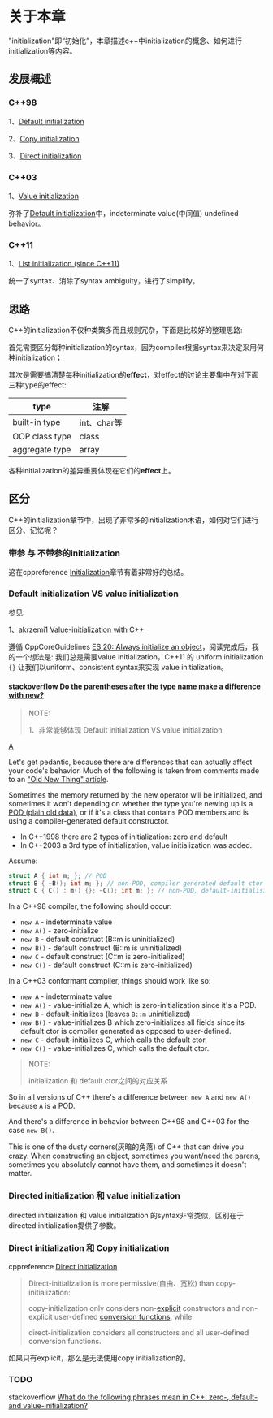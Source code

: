 # 关于本章

"initialization"即“初始化”，本章描述c++中initialization的概念、如何进行initialization等内容。

## 发展概述

### C++98 

1、[Default initialization](https://en.cppreference.com/w/cpp/language/default_initialization)

2、[Copy initialization](https://en.cppreference.com/w/cpp/language/copy_initialization)

3、[Direct initialization](https://en.cppreference.com/w/cpp/language/direct_initialization)

### C++03 

1、[Value initialization](https://en.cppreference.com/w/cpp/language/value_initialization) 

弥补了[Default initialization](https://en.cppreference.com/w/cpp/language/default_initialization)中，indeterminate value(中间值) undefined behavior。

### C++11 

1、[List initialization (since C++11)](https://en.cppreference.com/w/cpp/language/list_initialization)

统一了syntax、消除了syntax ambiguity，进行了simplify。

## 思路

C++的initialization不仅种类繁多而且规则冗杂，下面是比较好的整理思路:

首先需要区分每种initialization的syntax，因为compiler根据syntax来决定采用何种initialization；

其次是需要搞清楚每种initialization的**effect**，对effect的讨论主要集中在对下面三种type的effect: 

| type           | 注解        |
| -------------- | ----------- |
| built-in type  | int、char等 |
| OOP class type | class       |
| aggregate type | array       |

各种initialization的差异重要体现在它们的**effect**上。

## 区分

C++的initialization章节中，出现了非常多的initialization术语，如何对它们进行区分、记忆呢？

### 带参 与 不带参的initialization

这在cppreference [Initialization](https://en.cppreference.com/w/cpp/language/initialization)章节有着非常好的总结。

### Default initialization VS value initialization

参见:

1、akrzemi1 [Value-initialization with C++](https://akrzemi1.wordpress.com/2013/09/10/value-initialization-with-c/)

遵循 CppCoreGuidelines [ES.20: Always initialize an object](https://isocpp.github.io/CppCoreGuidelines/CppCoreGuidelines#Res-always)，阅读完成后，我的一个想法是: 我们总是需要value initialization，C++11 的 uniform initialization `{}` 让我们以uniform、consistent syntax来实现 value initialization。



#### stackoverflow [Do the parentheses after the type name make a difference with new?](https://stackoverflow.com/questions/620137/do-the-parentheses-after-the-type-name-make-a-difference-with-new)

> NOTE: 
>
> 1、非常能够体现 Default initialization VS value initialization

[A](https://stackoverflow.com/a/620402)

Let's get pedantic, because there are differences that can actually affect your code's behavior. Much of the following is taken from comments made to an ["Old New Thing" article](https://devblogs.microsoft.com/oldnewthing/20061214-02/?p=28713).

Sometimes the memory returned by the new operator will be initialized, and sometimes it won't depending on whether the type you're newing up is a [POD (plain old data)](https://stackoverflow.com/questions/146452/what-are-pod-types-in-c), or if it's a class that contains POD members and is using a compiler-generated default constructor.

- In C++1998 there are 2 types of initialization: zero and default
- In C++2003 a 3rd type of initialization, value initialization was added.

Assume:

```cpp
struct A { int m; }; // POD
struct B { ~B(); int m; }; // non-POD, compiler generated default ctor
struct C { C() : m() {}; ~C(); int m; }; // non-POD, default-initialising m
```

In a C++98 compiler, the following should occur:

- `new A` - indeterminate value
- `new A()` - zero-initialize
- `new B` - default construct (B::m is uninitialized)
- `new B()` - default construct (B::m is uninitialized)
- `new C` - default construct (C::m is zero-initialized)
- `new C()` - default construct (C::m is zero-initialized)

In a C++03 conformant compiler, things should work like so:

- `new A` - indeterminate value
- `new A()` - value-initialize A, which is zero-initialization since it's a POD.
- `new B` - default-initializes (leaves `B::m` uninitialized)
- `new B()` - value-initializes B which zero-initializes all fields since its default ctor is compiler generated as opposed to user-defined.
- `new C` - default-initializes C, which calls the default ctor.
- `new C()` - value-initializes C, which calls the default ctor.

> NOTE: 
>
> initialization 和 default ctor之间的对应关系

So in all versions of C++ there's a difference between `new A` and `new A()` because `A` is a POD.

And there's a difference in behavior between C++98 and C++03 for the case `new B()`.

This is one of the dusty corners(灰暗的角落) of C++ that can drive you crazy. When constructing an object, sometimes you want/need the parens, sometimes you absolutely cannot have them, and sometimes it doesn't matter.

### Directed initialization 和 value initialization

directed initialization 和 value initialization 的syntax非常类似，区别在于directed initialization提供了参数。



### Direct initialization 和 Copy initialization

cppreference [Direct initialization](https://en.cppreference.com/w/cpp/language/direct_initialization) 

> Direct-initialization is more permissive(自由、宽松) than copy-initialization: 
>
> copy-initialization only considers non-[explicit](https://en.cppreference.com/w/cpp/language/explicit) constructors and non-explicit user-defined [conversion functions](https://en.cppreference.com/w/cpp/language/cast_operator), while 
>
> direct-initialization considers all constructors and all user-defined conversion functions.

如果只有explicit，那么是无法使用copy initialization的。



### TODO

stackoverflow [What do the following phrases mean in C++: zero-, default- and value-initialization?](https://stackoverflow.com/questions/1613341/what-do-the-following-phrases-mean-in-c-zero-default-and-value-initializat)